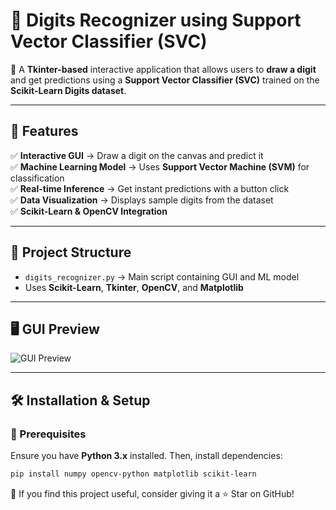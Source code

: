 # 🔢 Digits Recognizer using Support Vector Classifier (SVC)

🚀 A **Tkinter-based** interactive application that allows users to **draw a digit** and get predictions using a **Support Vector Classifier (SVC)** trained on the **Scikit-Learn Digits dataset**.

---

## 📌 Features
✅ **Interactive GUI** → Draw a digit on the canvas and predict it  
✅ **Machine Learning Model** → Uses **Support Vector Machine (SVM)** for classification  
✅ **Real-time Inference** → Get instant predictions with a button click  
✅ **Data Visualization** → Displays sample digits from the dataset  
✅ **Scikit-Learn & OpenCV Integration**  

---

## 📂 Project Structure
- `digits_recognizer.py` → Main script containing GUI and ML model  
- Uses **Scikit-Learn**, **Tkinter**, **OpenCV**, and **Matplotlib**  

---

## 🖥️ GUI Preview
![GUI Preview](https://via.placeholder.com/400x300.png?text=Digits+Recognizer+GUI)

---

## 🛠️ Installation & Setup

### 🔧 Prerequisites
Ensure you have **Python 3.x** installed. Then, install dependencies:

```sh
pip install numpy opencv-python matplotlib scikit-learn
```

🌟 If you find this project useful, consider giving it a ⭐ Star on GitHub!
